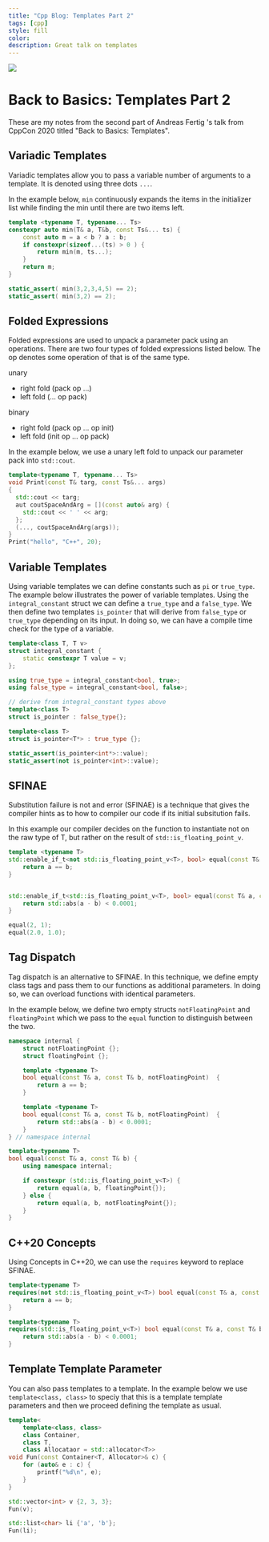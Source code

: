 ```yaml
---
title: "Cpp Blog: Templates Part 2"
tags: [cpp]
style: fill
color:
description: Great talk on templates
---
```


[![](http://img.youtube.com/vi/VNJ4wiuxJM4/0.jpg)](http://www.youtube.com/watch?v=VNJ4wiuxJM4 "")

# Back to Basics: Templates Part 2
These are my notes from the second part of Andreas Fertig 's talk from CppCon 2020 titled "Back to Basics: Templates".

## Variadic Templates
Variadic templates allow you to pass a variable number of arguments to a template. It is denoted using three dots `...`.

In the example below, `min` continuously expands the items in the initializer list while finding the min until there are two items left.
```cpp
template <typename T, typename... Ts>
constexpr auto min(T& a, T&b, const Ts&... ts) {
    const auto m = a < b ? a : b;
    if constexpr(sizeof...(ts) > 0 ) {
        return min(m, ts...);
    }
    return m;
}

static_assert( min(3,2,3,4,5) == 2);
static_assert( min(3,2) == 2);
```

## Folded Expressions
Folded expressions are used to unpack a parameter pack using an operations. There are two four types of folded expressions listed below. The op denotes some operation of that is of the same type.

unary
- right fold (pack op ...)
- left fold (... op pack)

binary
- right fold (pack op ... op init)
- left fold (init op ... op pack)

In the example below, we use a unary left fold to unpack our parameter pack into `std::cout`.

```cpp
template<typename T, typename... Ts>
void Print(const T& targ, const Ts&... args)
{
  std::cout << targ;
  aut coutSpaceAndArg = [](const auto& arg) {
    std::cout << ' ' << arg;
  };
  (..., coutSpaceAndArg(args));
}
Print("hello", "C++", 20);
```


## Variable Templates
Using variable templates we can define constants such as `pi` or `true_type`. The example below illustrates the power of variable templates. Using the `integral_constant` struct we can define a `true_type` and a `false_type`. We then define two templates `is_pointer` that will derive from `false_type` or `true_type` depending on its input. In doing so, we can have a compile time check for the type of a variable.

```cpp
template<class T, T v>
struct integral_constant {
    static constexpr T value = v;
};

using true_type = integral_constant<bool, true>;
using false_type = integral_constant<bool, false>;

// derive from integral_constant types above
template<class T>
struct is_pointer : false_type{};

template<class T>
struct is_pointer<T*> : true_type {};

static_assert(is_pointer<int*>::value);
static_assert(not is_pointer<int>::value);

```

## SFINAE
Substitution failure is not and error (SFINAE) is a technique that gives the compiler hints as to how to compiler our code if its initial subsitution fails.

In this example our compiler decides on the function to instantiate not on the raw type of T, but rather on the result of `std::is_floating_point_v`.
```cpp
template <typename T>
std::enable_if_t<not std::is_floating_point_v<T>, bool> equal(const T& a, const T& b) {
    return a == b;
}


std::enable_if_t<std::is_floating_point_v<T>, bool> equal(const T& a, const T& b) {
    return std::abs(a - b) < 0.0001;
}

equal(2, 1);
equal(2.0, 1.0);
```

## Tag Dispatch
Tag dispatch is an alternative to SFINAE. In this technique, we define empty class tags and pass them to our functions as additional parameters. In doing so, we can overload functions with identical parameters.

In the example below, we define two empty structs `notFloatingPoint` and `floatingPoint` which we pass to the `equal` function to distinguish between the two.
```cpp
namespace internal {
    struct notFloatingPoint {};
    struct floatingPoint {};

    template <typename T>
    bool equal(const T& a, const T& b, notFloatingPoint)  {
        return a == b;
    }

    template <typename T>
    bool equal(const T& a, const T& b, notFloatingPoint)  {
        return std::abs(a - b) < 0.0001;
    }
} // namespace internal

template<typename T>
bool equal(const T& a, const T& b) {
    using namespace internal;

    if constexpr (std::is_floating_point_v<T>) {
        return equal(a, b, floatingPoint{});
    } else {
        return equal(a, b, notFloatingPoint{});
    }
}
```

## C++20 Concepts
Using Concepts in C++20, we can use the `requires` keyword to replace SFINAE.


```cpp
template<typename T>
requires(not std::is_floating_point_v<T>) bool equal(const T& a, const T& b) {
    return a == b;
}

template<typename T>
requires(std::is_floating_point_v<T>) bool equal(const T& a, const T& b) {
    return std::abs(a - b) < 0.0001;
}
```


## Template Template Parameter
You can also pass templates to a template. In the example below we use `template<class, class>` to speciy that this is a template template parameters and then we proceed defining the template as usual.

```cpp
template<
    template<class, class>
    class Container,
    class T,
    class Allocataor = std::allocator<T>>
void Fun(const Container<T, Allocator>& c) {
    for (auto& e : c) {
        printf("%d\n", e);
    }
}

std::vector<int> v {2, 3, 3};
Fun(v);

std::list<char> li {'a', 'b'};
Fun(li);
```
